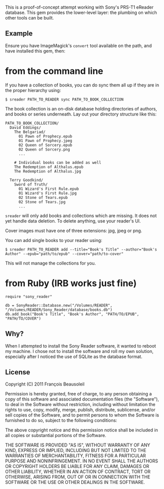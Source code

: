 This is a proof-of-concept attempt working with Sony's PRS-T1 eReader database. This gem provides the lower-level layer: the plumbing on which other tools can be built.

Example
-------

Ensure you have ImageMagick's `convert` tool available on the path, and have installed this gem, then:

from the command line
=====================

If you have a collection of books, you can do sync them all up if they are in the proper hierarchy using:

    $ sreader PATH_TO_READER sync PATH_TO_BOOK_COLLECTION

The book collection is an on-disk database holding directories of authors, and books or series underneath. Lay out your directory structure like this:

    PATH_TO_BOOK_COLLECTION/
      David Eddings/
        The Belgariad/
          01 Pawn of Prophecy.epub
          01 Pawn of Prophecy.jpeg
          02 Queen of Sorcery.epub
          02 Queen of Sorcery.png
          ...

        # Individual books can be added as well
        The Redemption of Althalus.epub
        The Redemption of Althalus.jpg

      Terry Goodkind/
        Sword of Truth/
          01 Wizard's First Rule.epub
          01 Wizard's First Rule.jpg
          02 Stone of Tears.epub
          02 Stone of Tears.jpg
          ...

`sreader` will only add books and collections which are missing. It does not yet handle data deletion. To delete anything, use your reader's UI.

Cover images must have one of three extensions: jpg, jpeg or png.

You can add single books to your reader using:

    $ sreader PATH_TO_READER add --title="Book's Title" --author="Book's Author" --epub="path/to/epub" --cover="path/to-cover"

This will not manage the collections for you.


from Ruby (IRB works just fine)
===============================

    require "sony_reader"

    db = SonyReader::Database.new("/Volumes/READER", "/Volumes/READER/Sony_Reader/database/books.db")
    db.add_book("Book's Title", "Book's Author", "PATH/TO/EPUB", "PATH/TO/COVER")

Why?
----

When I attempted to install the Sony Reader software, it wanted to reboot my machine. I chose not to install the software and roll my own solution, especially after I noticed the use of SQLite as the database format.

License
-------

Copyright (C) 2011 François Beausoleil

Permission is hereby granted, free of charge, to any person obtaining a copy of
this software and associated documentation files (the "Software"), to deal in
the Software without restriction, including without limitation the rights to
use, copy, modify, merge, publish, distribute, sublicense, and/or sell copies
of the Software, and to permit persons to whom the Software is furnished to do
so, subject to the following conditions:

The above copyright notice and this permission notice shall be included in all
copies or substantial portions of the Software.

THE SOFTWARE IS PROVIDED "AS IS", WITHOUT WARRANTY OF ANY KIND, EXPRESS OR
IMPLIED, INCLUDING BUT NOT LIMITED TO THE WARRANTIES OF MERCHANTABILITY,
FITNESS FOR A PARTICULAR PURPOSE AND NONINFRINGEMENT. IN NO EVENT SHALL THE
AUTHORS OR COPYRIGHT HOLDERS BE LIABLE FOR ANY CLAIM, DAMAGES OR OTHER
LIABILITY, WHETHER IN AN ACTION OF CONTRACT, TORT OR OTHERWISE, ARISING FROM,
OUT OF OR IN CONNECTION WITH THE SOFTWARE OR THE USE OR OTHER DEALINGS IN THE
SOFTWARE.
